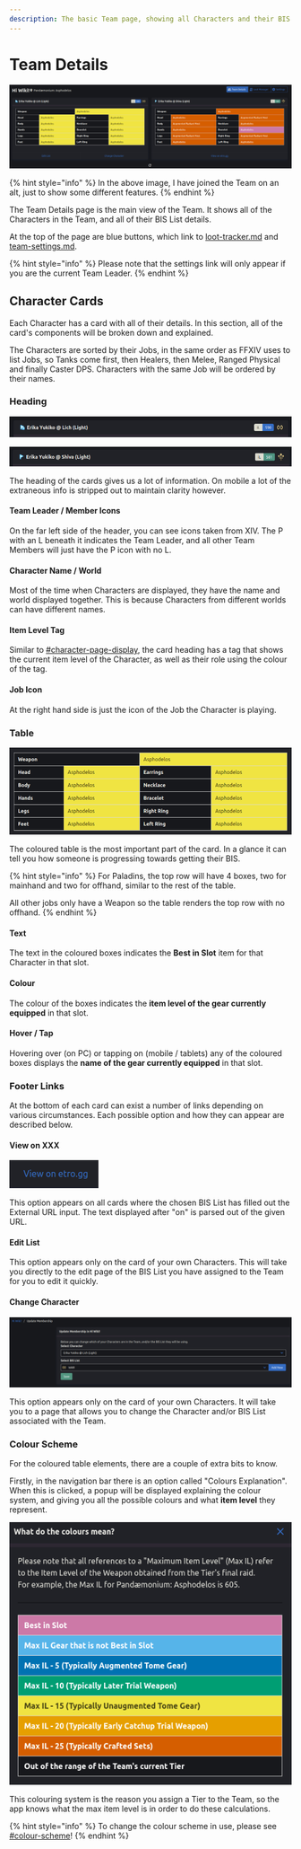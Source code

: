 ```yaml
---
description: The basic Team page, showing all Characters and their BIS List progression.
---
```


# Team Details

![](<../.gitbook/assets/image (12) (1).png>)

{% hint style="info" %}
In the above image, I have joined the Team on an alt, just to show some different features.&#x20;
{% endhint %}

The Team Details page is the main view of the Team. It shows all of the Characters in the Team, and all of their BIS List details.&#x20;

At the top of the page are blue buttons, which link to [loot-tracker.md](loot-tracker.md "mention") and [team-settings.md](team-settings.md "mention").&#x20;

{% hint style="info" %}
Please note that the settings link will only appear if you are the current Team Leader.
{% endhint %}

## Character Cards

Each Character has a card with all of their details. In this section, all of the card's components will be broken down and explained.

The Characters are sorted by their Jobs, in the same order as FFXIV uses to list Jobs, so Tanks come first, then Healers, then Melee, Ranged Physical and finally Caster DPS. Characters with the same Job will be ordered by their names.

### Heading

![](<../.gitbook/assets/image (1).png>)

![](<../.gitbook/assets/image (16) (1).png>)

The heading of the cards gives us a lot of information. On mobile a lot of the extraneous info is stripped out to maintain clarity however.

#### Team Leader / Member Icons

On the far left side of the header, you can see icons taken from XIV. The P with an L beneath it indicates the Team Leader, and all other Team Members will just have the P icon with no L.

#### Character Name / World

Most of the time when Characters are displayed, they have the name and world displayed together. This is because Characters from different worlds can have different names.

#### Item Level Tag

Similar to [#character-page-display](../characters/bis-lists.md#character-page-display "mention"), the card heading has a tag that shows the current item level of the Character, as well as their role using the colour of the tag.

#### Job Icon

At the right hand side is just the icon of the Job the Character is playing.

### Table

![](<../.gitbook/assets/image (11).png>)

The coloured table is the most important part of the card. In a glance it can tell you how someone is progressing towards getting their BIS.

{% hint style="info" %}
For Paladins, the top row will have 4 boxes, two for mainhand and two for offhand, similar to the rest of the table.&#x20;

All other jobs only have a Weapon so the table renders the top row with no offhand.
{% endhint %}

#### Text

The text in the coloured boxes indicates the **Best in Slot** item for that Character in that slot.

#### Colour

The colour of the boxes indicates the **item level of the gear currently equipped** in that slot.

#### Hover / Tap&#x20;

Hovering over (on PC) or tapping on (mobile / tablets) any of the coloured boxes displays the **name of the gear currently equipped** in that slot.

### Footer Links

At the bottom of each card can exist a number of links depending on various circumstances. Each possible option and how they can appear are described below.

#### &#x20;View on XXX

![](<../.gitbook/assets/image (5) (1) (1).png>)

This option appears on all cards where the chosen BIS List has filled out the External URL input. The text displayed after "on" is parsed out of the given URL.

#### Edit List

This option appears only on the card of your own Characters. This will take you directly to the edit page of the BIS List you have assigned to the Team for you to edit it quickly.

#### Change Character

![](<../.gitbook/assets/image (23) (1) (1).png>)

This option appears only on the card of your own Characters. It will take you to a page that allows you to change the Character and/or BIS List associated with the Team.

### Colour Scheme

For the coloured table elements, there are a couple of extra bits to know.

Firstly, in the navigation bar there is an option called "Colours Explanation". When this is clicked, a popup will be displayed explaining the colour system, and giving you all the possible colours and what **item level** they represent.

![](<../.gitbook/assets/image (6).png>)

This colouring system is the reason you assign a Tier to the Team, so the app knows what the max item level is in order to do these calculations.

{% hint style="info" %}
To change the colour scheme in use, please see [#colour-scheme](../user-settings.md#colour-scheme "mention")!
{% endhint %}
